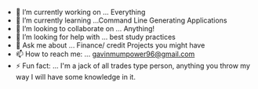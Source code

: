 - 🔭 I’m currently working on ... Everything
- 🌱 I’m currently learning ...Command Line Generating Applications 
- 👯 I’m looking to collaborate on ... Anything!
- 🤔 I’m looking for help with ... best study practices
- 💬 Ask me about ... Finance/ credit Projects you might have
- 📫 How to reach me: ... gavinmumpower96@gmail.com
- ⚡ Fun fact: ... I'm a jack of all trades type person, anything you throw my way I will have some knowledge in it.
